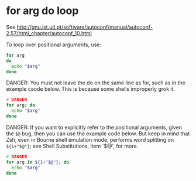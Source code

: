 # for arg do loop
 	
See http://gnu.ist.utl.pt/software/autoconf/manual/autoconf-2.57/html_chapter/autoconf_10.html

To loop over positional arguments, use: 

```sh
for arg
do
  echo "$arg"
done
```

DANGER: You must not leave the do on the same line as for, such as in the example caode below. This is because some shells improperly grok it.
 	
```sh
# DANGER
for arg; do
  echo "$arg"
done
```

DANGER: If you want to explicitly refer to the positional arguments, given the `$@` bug, then you can use the example code below. But keep in mind that Zsh, even in Bourne shell emulation mode, performs word splitting on `${1+"$@"}`; see Shell Substitutions, item `$@', for more. 
 	
```sh
# DANGER
for arg in ${1+"$@"}; do
  echo "$arg"
done
```
